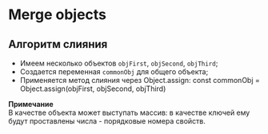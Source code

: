 # Merge objects

## Алгоритм слияния

- Имеем несколько объектов `objFirst`, `objSecond`, `objThird`;
- Создается переменная `commonObj` для общего объекта;
- Применяется метод слияния через Object.assign: 
const commonObj = Object.assign(objFirst, objSecond, objThird)

__Примечание__  
В качестве объекта может выступать массив: в качестве ключей ему будут проставлены числа - порядковые номера свойств.
